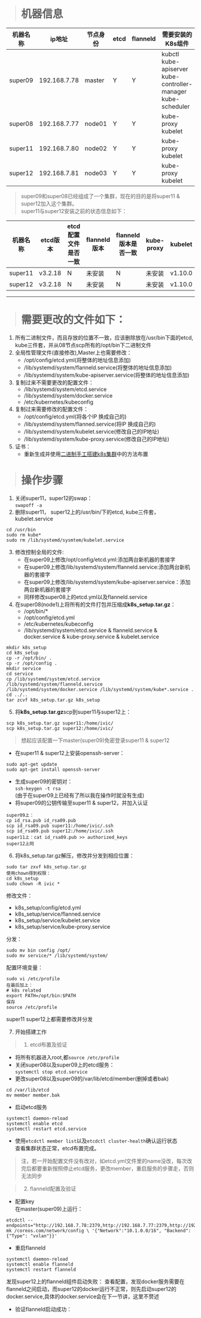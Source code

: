 > # 机器信息

|机器名称|ip地址|节点身份|etcd|flanneld|需要安装的K8s组件|docker|
|---|---|---|---|---|---|---|
|super09|192.168.7.78|master|Y|Y|kubctl<br>kube-apiserver<br>kube-controller-manager<br>kube-scheduler|Y|
|super08|192.168.7.77|node01|Y|Y|kube-proxy<br>kubelet|Y|
|super11|192.168.7.80|node02|Y|Y|kube-proxy<br>kubelet|Y|
|super12|192.168.7.81|node03|Y|Y|kube-proxy<br>kubelet|Y|

>  super09和super08已经组成了一个集群，现在的目的是将super11 & super12加入这个集群。<br>super11与super12安装之前的状态信息如下：

|机器名称|etcd版本|etcd配置文件是否一致|flanneld版本|flanneld版本是否一致|kube-proxy|kubelet|证书配置|kube-proxy服务配置文件|kubelet配置文件|
|---|---|---|---|---|---|---|---|---|---|
|super11|v3.2.18|N|未安装|N|未安装|v1.10.0|N|无|不一致|
|super12|v3.2.18|N|未安装|N|未安装|v1.10.0|N|无|不一致|

___
> # 需要更改的文件如下：
1. 所有二进制文件，而且存放的位置不一致，应该删除放在/usr/bin下面的etcd, kube三件套，并从08节点scp所有的/opt/bin下二进制文件
2. 全局性管理文件(直接修改),Master上也需要修改：
    * /opt/config/etcd.yml(将整体的地址信息添加)
    * /lib/systemd/system/flanneld.service(将整体的地址信息添加)
    * /lib/systemd/system/kube-apiserver.service(将整体的地址信息添加)
3. 复制过来不需要更改的配置文件：
    * /lib/systemd/system/etcd.service
    * /lib/systemd/system/docker.service
    * /etc/kubernetes/kubeconfig
4. 复制过来需要修改的配置文件：
    * /opt/config/etcd.yml(将各个IP
    换成自己的)
    * /lib/systemd/system/flanned.service(将IP
    换成自己的)
    * /lib/systemd/system/kubelet.service(修改自己的IP地址)
    * /lib/systemd/system/kube-proxy.service(修改自己的IP地址)
5. 证书：
    * 重新生成并使用[二进制手工搭建k8s集群](https://t6am3.github.io/2018/12/二进制手工搭建k8s集群/)中的方法布置

> # 操作步骤
1. 关闭super11，super12的swap：  
`swapoff -a`
2. 删除super11， super12上的/usr/bin/下的etcd, kube三件套，kubelet.service
```
cd /usr/bin
sudo rm kube*
sudo rm /lib/systemd/sysmtem/kubelet.service
```
3. 修改控制全局的文件:
    * 在super09上修改/opt/config/etcd.yml:添加两台新机器的套接字
    * 在super09上修改/lib/systemd/system/flanneld.service:添加两台新机器的套接字
    * 在super09上修改/lib/systemd/system/kube-apiserver.service：添加两台新机器的套接字
    * 同样修改super08上的etcd.yml以及flanneld.service
4. 在super08(node1)上将所有的文件打包并压缩成**k8s_setup.tar.gz**：
    * /opt/bin/*
    * /opt/config/etcd.yml
    * /etc/kubernetes/kubeconfig
    * /lib/systemd/system/etcd.service & flanneld.service & docker.service & kube-proxy.service & kubelet.service
```
mkdir k8s_setup
cd k8s_setup
cp -r /opt/bin/ .
cp -r /opt/config .
mkdir service
cd service
cp /lib/systemd/system/etcd.service /lib/systemd/system/flanneld.service /lib/systemd/system/docker.service /lib/systemd/system/kube*.service .
cd ../..
tar zcvf k8s_setup.tar.gz k8s_setup
```
5. 将**k8s_setup.tar.gz**scp到super11与super12上：  
```
scp k8s_setup.tar.gz super11:/home/ivic/ 
scp k8s_setup.tar.gz super12:/home/ivic/
```  
 
> 想起应该配置一下master(super09)免密登录super11 & super12

* 在super11 & super12上安装openssh-server：  
```
sudo apt-get update
sudo apt-get install openssh-server
```
* 生成super09的密钥对：  
`ssh-keygen -t rsa`  
(由于在super09上已经有了所以我在操作时就没有生成)
* 将super09的公钥传输至super11 & super12，并加入认证
```
super09上：
cp id_rsa.pub id_rsa09.pub
scp id_rsa09.pub super11:/home/ivic/.ssh
scp id_rsa09.pub super12:/home/ivic/.ssh
super11上：cat id_rsa09.pub >> authorized_keys
super12上同
```
6. 将k8s_setup.tar.gz解压，修改并分发到相应位置：
```
sudo tar zxvf k8s_setup.tar.gz  
使用chown得到权限：
cd k8s_setup
sudo chown -R ivic *
```
修改文件：  
* k8s_setup/config/etcd.yml
* k8s_setup/service/flanned.service
* k8s_setup/service/kubelet.service
* k8s_setup/service/kube-proxy.service  

分发：
```
sudo mv bin config /opt/
sudo mv service/* /lib/systemd/system/
```

配置环境变量：
```
sudo vi /etc/profile
在最后加上：
# k8s related
export PATH=/opt/bin:$PATH
保存
source /etc/profile
```
super11 super12上都需要修改并分发  

7. 开始搭建工作  
> 1. etcd布置及验证  

* 将所有机器进入root,都`source /etc/profile`
* 关闭super08以及super09上的etcd服务：  
`systemctl stop etcd.service`
* 更改super08以及super09的/var/lib/etcd/member(删掉或者bak)  
```
cd /var/lib/etcd
mv member member.bak
```
* 启动etcd服务
```
systemctl daemon-reload
systemctl enable etcd
systemctl restart etcd.service
```
* 使用`etcdctl member list`以及`etcdctl cluster-health`确认运行状态  
查看集群状态正常，etcd布置完成。  
> 注，若一开始配置文件没有改对，如etcd.yml文件里的name没改，每次改完后都要重新按照停止etcd服务，更改member，重启服务的步骤走，否则无法同步

> 2. flanneld配置及验证
* 配置key  
在master(super09)上运行：
```
etcdctl --endpoints="http://192.168.7.78:2379,http://192.168.7.77:2379,http://192.168.7.80:2379,http://192.168.7.81:2379" mk /coreos.com/network/config \ '{"Network":"10.1.0.0/16", "Backend": {"Type": "vxlan"}}'
```
* 重启flanneld
```
systemctl daemon-reload
systemctl enable flanneld
systemctl restart flanneld
```
发现super12上的flanneld组件启动失败：
查看配置，发现docker服务需要在flanneld之间启动，而super12的docker运行不正常，则先启动super12的docker.service,具体的docker.service会在下一节讲，这里不赘述
* 验证flanneld启动成功：